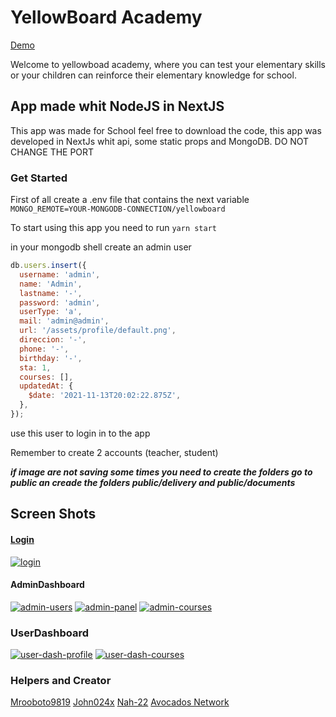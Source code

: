 # YellowBoard Academy

[Demo](https://www.yellowboard.avocadosnetwork.com)

Welcome to yellowboad academy, where you can test your elementary skills or your children can reinforce their elementary knowledge for school.

## App made whit NodeJS in NextJS

This app was made for School feel free to download the code, this app was developed in NextJs whit api, some static props and MongoDB. DO NOT CHANGE THE PORT

### Get Started

First of all create a .env file that contains the next variable `MONGO_REMOTE=YOUR-MONGODB-CONNECTION/yellowboard`

To start using this app you need to run `yarn start`

in your mongodb shell create an admin user

```javascript
db.users.insert({
  username: 'admin',
  name: 'Admin',
  lastname: '-',
  password: 'admin',
  userType: 'a',
  mail: 'admin@admin',
  url: '/assets/profile/default.png',
  direccion: '-',
  phone: '-',
  birthday: '-',
  sta: 1,
  courses: [],
  updatedAt: {
    $date: '2021-11-13T20:02:22.875Z',
  },
});
```

use this user to login in to the app

Remember to create 2 accounts (teacher, student)

***if image are not saving some times you need to create the folders go to public an creade the folders public/delivery and public/documents***

## Screen Shots

#### [Login](https://ibb.co/ZgSgh9m)

<a href="https://ibb.co/ZgSgh9m"><img src="https://i.ibb.co/my0yHp8/login.png" alt="login" border="0"></a>

#### AdminDashboard

<a href="https://ibb.co/KhBpWHy"><img src="https://i.ibb.co/h9rJVv8/admin-users.png" alt="admin-users" border="0"></a>
<a href="https://ibb.co/ScD64rz"><img src="https://i.ibb.co/8bnmLcH/admin-panel.png" alt="admin-panel" border="0"></a>
<a href="https://ibb.co/D7tF1LW"><img src="https://i.ibb.co/qRd8Dxj/admin-courses.png" alt="admin-courses" border="0"></a>

### UserDashboard

<a href="https://ibb.co/9w2jtgT"><img src="https://i.ibb.co/xmGQHLj/user-dash-profile.png" alt="user-dash-profile" border="0"></a>
<a href="https://ibb.co/DWsyP0F"><img src="https://i.ibb.co/028SpHL/user-dash-courses.png" alt="user-dash-courses" border="0"></a>

### Helpers and Creator

[Mrooboto9819](https://github.com/Mrroboto9819)
[John024x](https://github.com/john024x)
[Nah-22](https://github.com/NaH-22)
[Avocados Network](https://www.avocadosnetwork.com)
